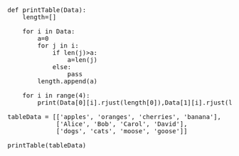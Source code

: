 <pre>

def printTable(Data):
    length=[]
    
    for i in Data:
        a=0
        for j in i:
            if len(j)>a:
                a=len(j)
            else:
                pass
        length.append(a)

    for i in range(4):
        print(Data[0][i].rjust(length[0]),Data[1][i].rjust(length[1]),Data[2][i].rjust(length[2]))

tableData = [['apples', 'oranges', 'cherries', 'banana'],
             ['Alice', 'Bob', 'Carol', 'David'],
             ['dogs', 'cats', 'moose', 'goose']]

printTable(tableData)

</pre>